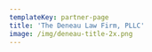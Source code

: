 ```yaml
---
templateKey: partner-page
title: 'The Deneau Law Firm, PLLC'
image: /img/deneau-title-2x.png
---
```

